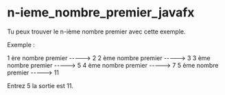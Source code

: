 # n-ieme_nombre_premier_javafx
Tu peux trouver le n-ième nombre premier avec cette exemple.

Exemple :

1 ère nombre premier -----> 2
2 ème nombre premier -----> 3
3 ème nombre premier -----> 5
4 ème nombre premier -----> 7
5 ème nombre premier -----> 11

Entrez 5 la sortie est 11.
